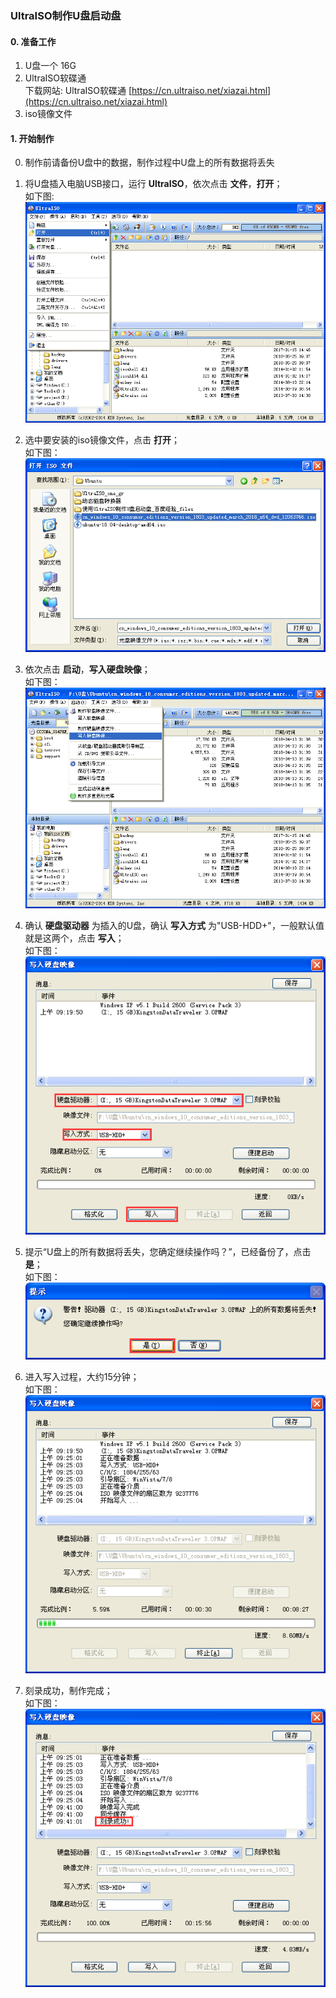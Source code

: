 ### UltraISO制作U盘启动盘

#### 0. 准备工作
1. U盘一个  16G
2. UltraISO软碟通  
下载网站: UltraISO软碟通 [https://cn.ultraiso.net/xiazai.html](https://cn.ultraiso.net/xiazai.html)  
3. iso镜像文件

<!--缺UltraISO软碟通下载与安装-->
<!--缺iso文件下载-->

#### 1. 开始制作
0. 制作前请备份U盘中的数据，制作过程中U盘上的所有数据将丢失
1. 将U盘插入电脑USB接口，运行 **UltraISO**，依次点击 **文件**，**打开**；  
如下图:  
![点击打开](https://raw.githubusercontent.com/b31jsc/img/master/UltraISO%E5%88%B6%E4%BD%9CU%E7%9B%98%E5%90%AF%E5%8A%A8%E7%9B%98/UltraISO%E5%88%B6%E4%BD%9CU%E7%9B%98%E5%90%AF%E5%8A%A8%E7%9B%981-%E7%82%B9%E5%87%BB%E6%89%93%E5%BC%80.png)

2. 选中要安装的iso镜像文件，点击 **打开**；  
如下图：  
![选中文件](https://raw.githubusercontent.com/b31jsc/img/master/UltraISO%E5%88%B6%E4%BD%9CU%E7%9B%98%E5%90%AF%E5%8A%A8%E7%9B%98/UltraISO%E5%88%B6%E4%BD%9CU%E7%9B%98%E5%90%AF%E5%8A%A8%E7%9B%982-%E9%80%89%E4%B8%AD%E6%96%87%E4%BB%B6.png)

3. 依次点击 **启动**，**写入硬盘映像**；  
如下图：  
![写入硬盘映像](https://raw.githubusercontent.com/b31jsc/img/master/UltraISO%E5%88%B6%E4%BD%9CU%E7%9B%98%E5%90%AF%E5%8A%A8%E7%9B%98/UltraISO%E5%88%B6%E4%BD%9CU%E7%9B%98%E5%90%AF%E5%8A%A8%E7%9B%983-%E5%86%99%E5%85%A5%E7%A1%AC%E7%9B%98%E9%95%9C%E5%83%8F.png)

4. 确认 **硬盘驱动器** 为插入的U盘，确认 **写入方式** 为"USB-HDD+"，一般默认值就是这两个，点击 **写入**；  
如下图：  
![点击写入](https://raw.githubusercontent.com/b31jsc/img/master/UltraISO%E5%88%B6%E4%BD%9CU%E7%9B%98%E5%90%AF%E5%8A%A8%E7%9B%98/UltraISO%E5%88%B6%E4%BD%9CU%E7%9B%98%E5%90%AF%E5%8A%A8%E7%9B%984-%E7%82%B9%E5%87%BB%E5%86%99%E5%85%A5.png)

5. 提示“U盘上的所有数据将丢失，您确定继续操作吗？”，已经备份了，点击 **是**；  
如下图：  
![是](https://raw.githubusercontent.com/b31jsc/img/master/UltraISO%E5%88%B6%E4%BD%9CU%E7%9B%98%E5%90%AF%E5%8A%A8%E7%9B%98/UltraISO%E5%88%B6%E4%BD%9CU%E7%9B%98%E5%90%AF%E5%8A%A8%E7%9B%985-%E6%98%AF.png)

6. 进入写入过程，大约15分钟；  
如下图：  
![写入过程](https://raw.githubusercontent.com/b31jsc/img/master/UltraISO%E5%88%B6%E4%BD%9CU%E7%9B%98%E5%90%AF%E5%8A%A8%E7%9B%98/UltraISO%E5%88%B6%E4%BD%9CU%E7%9B%98%E5%90%AF%E5%8A%A8%E7%9B%986-%E5%86%99%E5%85%A5%E8%BF%87%E7%A8%8B.png)
7. 刻录成功，制作完成；  
如下图：  
![刻录成功](https://raw.githubusercontent.com/b31jsc/img/master/UltraISO%E5%88%B6%E4%BD%9CU%E7%9B%98%E5%90%AF%E5%8A%A8%E7%9B%98/UltraISO%E5%88%B6%E4%BD%9CU%E7%9B%98%E5%90%AF%E5%8A%A8%E7%9B%987-%E5%88%BB%E5%BD%95%E6%88%90%E5%8A%9F.png)

